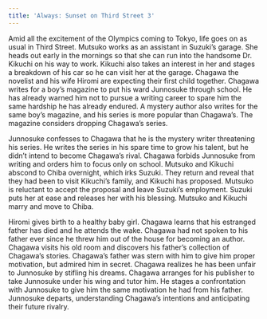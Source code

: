 ```yaml
---
title: 'Always: Sunset on Third Street 3'
---
```


Amid all the excitement of the Olympics coming to Tokyo, life goes on as usual
in Third Street. Mutsuko works as an assistant in Suzuki’s garage. She heads out
early in the mornings so that she can run into the handsome Dr. Kikuchi on his
way to work. Kikuchi also takes an interest in her and stages a breakdown of his
car so he can visit her at the garage. Chagawa the novelist and his wife Hiromi
are expecting their first child together. Chagawa writes for a boy’s magazine to
put his ward Junnosuke through school. He has already warned him not to pursue a
writing career to spare him the same hardship he has already endured. A mystery
author also writes for the same boy’s magazine, and his series is more popular
than Chagawa’s. The magazine considers dropping Chagawa’s series.

Junnosuke confesses to Chagawa that he is the mystery writer threatening his
series. He writes the series in his spare time to grow his talent, but he didn’t
intend to become Chagawa’s rival. Chagawa forbids Junnosuke from writing and
orders him to focus only on school. Mutsuko and Kikuchi abscond to Chiba
overnight, which irks Suzuki. They return and reveal that they had been to visit
Kikuchi’s family, and Kikuchi has proposed. Mutsuko is reluctant to accept the
proposal and leave Suzuki’s employment. Suzuki puts her at ease and releases her
with his blessing. Mutsuko and Kikuchi marry and move to Chiba.

Hiromi gives birth to a healthy baby girl. Chagawa learns that his estranged
father has died and he attends the wake. Chagawa had not spoken to his father
ever since he threw him out of the house for becoming an author. Chagawa visits
his old room and discovers his father’s collection of Chagawa’s stories.
Chagawa’s father was stern with him to give him proper motivation, but admired
him in secret. Chagawa realizes he has been unfair to Junnosuke by stifling his
dreams. Chagawa arranges for his publisher to take Junnosuke under his wing and
tutor him. He stages a confrontation with Junnosuke to give him the same
motivation he had from his father. Junnosuke departs, understanding Chagawa’s
intentions and anticipating their future rivalry.
